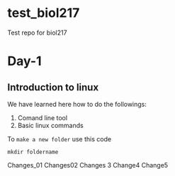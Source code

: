 # test_biol217
Test repo for biol217

# Day-1 

## Introduction to linux

We have learned here how to do the followings:

1. Comand line tool
2. Basic linux commands

To `make a new folder` use this code

```
mkdir foldername
```

Changes_01
Changes02
Changes 3
Change4
Change5
